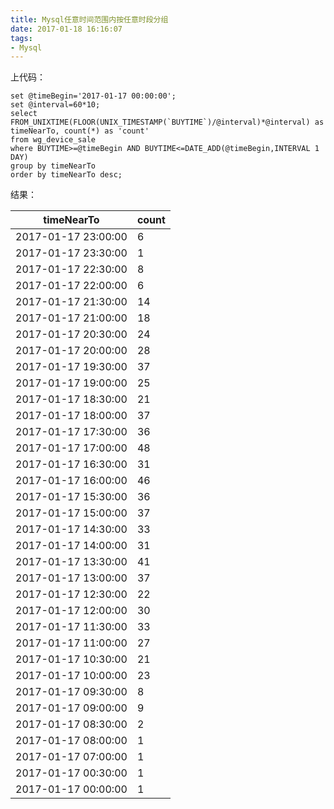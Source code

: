 ```yaml
---
title: Mysql任意时间范围内按任意时段分组    
date: 2017-01-18 16:16:07   
tags:   
- Mysql
---
```


上代码：
```Mysql
set @timeBegin='2017-01-17 00:00:00';
set @interval=60*10;
select FROM_UNIXTIME(FLOOR(UNIX_TIMESTAMP(`BUYTIME`)/@interval)*@interval) as timeNearTo, count(*) as 'count' 
from wg_device_sale
where BUYTIME>=@timeBegin AND BUYTIME<=DATE_ADD(@timeBegin,INTERVAL 1 DAY)
group by timeNearTo 
order by timeNearTo desc;
```

结果：

| timeNearTo         | count|
| ------------------ | ---- |
|2017-01-17 23:00:00 | 6    |
|2017-01-17 23:30:00 | 1    |
|2017-01-17 22:30:00 | 8    |
|2017-01-17 22:00:00 | 6    |
|2017-01-17 21:30:00 | 14   |
|2017-01-17 21:00:00 | 18   |
|2017-01-17 20:30:00 | 24   |
|2017-01-17 20:00:00 | 28   |
|2017-01-17 19:30:00 | 37   |
|2017-01-17 19:00:00 | 25   |
|2017-01-17 18:30:00 | 21   |
|2017-01-17 18:00:00 | 37   |
|2017-01-17 17:30:00 | 36   |
|2017-01-17 17:00:00 | 48   |
|2017-01-17 16:30:00 | 31   |
|2017-01-17 16:00:00 | 46   |
|2017-01-17 15:30:00 | 36   |
|2017-01-17 15:00:00 | 37   |
|2017-01-17 14:30:00 | 33   |
|2017-01-17 14:00:00 | 31   |
|2017-01-17 13:30:00 | 41   |
|2017-01-17 13:00:00 | 37   |
|2017-01-17 12:30:00 | 22   |
|2017-01-17 12:00:00 | 30   |
|2017-01-17 11:30:00 | 33   |
|2017-01-17 11:00:00 | 27   |
|2017-01-17 10:30:00 | 21   |
|2017-01-17 10:00:00 | 23   |
|2017-01-17 09:30:00 | 8  |
|2017-01-17 09:00:00 | 9  |
|2017-01-17 08:30:00 | 2  |
|2017-01-17 08:00:00 | 1  |
|2017-01-17 07:00:00 | 1  |
|2017-01-17 00:30:00 | 1  |
|2017-01-17 00:00:00 | 1  |


	
	
	
	
	
	
	
	
	
	
	
	
	
	
	
	
	
	
	
	
	
	
	
	
	
	
	
	
	
	
	
	
	
	
	